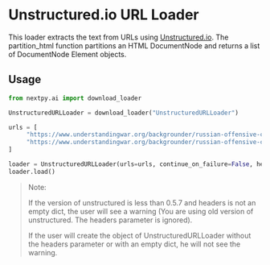 # Unstructured.io URL Loader

This loader extracts the text from URLs using [Unstructured.io](https://github.com/Unstructured-IO/unstructured). The partition_html function partitions an HTML DocumentNode and returns a list
of DocumentNode Element objects.

## Usage

```python
from nextpy.ai import download_loader

UnstructuredURLLoader = download_loader("UnstructuredURLLoader")

urls = [
     "https://www.understandingwar.org/backgrounder/russian-offensive-campaign-assessment-february-8-2023",
     "https://www.understandingwar.org/backgrounder/russian-offensive-campaign-assessment-february-9-2023",
]

loader = UnstructuredURLLoader(urls=urls, continue_on_failure=False, headers={"User-Agent": "value"})
loader.load()
```

> Note:
>
> If the version of unstructured is less than 0.5.7 and headers is not an empty dict, the user will see a warning (You are using old version of unstructured. The headers parameter is ignored).
>
> If the user will create the object of UnstructuredURLLoader without the headers parameter or with an empty dict, he will not see the warning.
